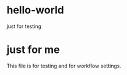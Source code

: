 # hello-world
just for testing

# just for me 

This file is for testing and for workflow settings. 
